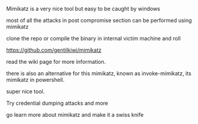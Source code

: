 
Mimikatz is a very nice tool
but easy to be caught by windows

most of all the attacks in post compromise section can be performed using mimikatz

clone the repo or compile the binary in internal victim machine and roll

https://github.com/gentilkiwi/mimikatz

read the wiki page for more information.

there is also an alternative for this mimikatz, known as invoke-mimikatz, its mimikatz in powershell.


super nice tool.

Try credential dumping attacks and more

go learn more about mimikatz and make it a swiss knife